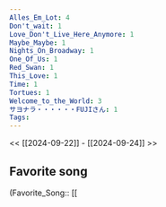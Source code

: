 ```yaml
---
Alles_Em_Lot: 4
Don't_wait: 1
Love_Don't_Live_Here_Anymore: 1
Maybe_Maybe: 1
Nights_On_Broadway: 1
One_Of_Us: 1
Red_Swan: 1
This_Love: 1
Time: 1
Tortues: 1
Welcome_to_the_World: 3
サヨナラ・・・・・・FUJIさん: 1
Tags: 
---
```

 << [[2024-09-22]] - [[2024-09-24]] >> 
## Favorite song
(Favorite_Song:: [[
